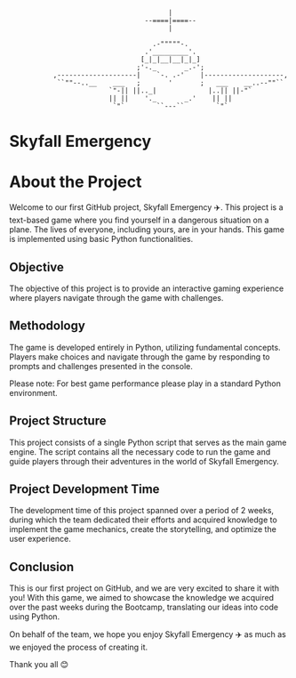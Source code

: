 
                                            |
                                      --====|====--
                                            |

                                        .-"""""-.
                                      .'_________'.
                                     [_|_|__|__|_|_]
                                    ;'-._       _.-';
               ,--------------------|    `-. .-'    |--------------------,
                ``""--..__    ___   ;       '       ;   ___    __..--""``
                             `"-|| ||.._|             |..|| ||-"`
                             || ||    '._       _.'    || ||
                              `"`        ``---``        `"`

# Skyfall Emergency
# About the Project

Welcome to our first GitHub project, Skyfall Emergency ✈️. This project is a text-based game where you find yourself in a dangerous situation on a plane. The lives of everyone, including yours, are in your hands. This game is implemented using basic Python functionalities.

## Objective

The objective of this project is to provide an interactive gaming experience where players navigate through the game with challenges.

## Methodology

The game is developed entirely in Python, utilizing fundamental concepts. Players make choices and navigate through the game by responding to prompts and challenges presented in the console.

Please note: For best game performance please play in a standard Python environment.

## Project Structure

This project consists of a single Python script that serves as the main game engine. The script contains all the necessary code to run the game and guide players through their adventures in the world of Skyfall Emergency.

## Project Development Time

The development time of this project spanned over a period of 2 weeks, during which the team dedicated their efforts and acquired knowledge to implement the game mechanics, create the storytelling, and optimize the user experience.

## Conclusion

This is our first project on GitHub, and we are very excited to share it with you! With this game, we aimed to showcase the knowledge we acquired over the past weeks during the Bootcamp, translating our ideas into code using Python.

On behalf of the team, we hope you enjoy Skyfall Emergency ✈️ as much as we enjoyed the process of creating it.

Thank you all 😊
